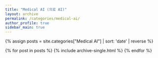 ```yaml
---
title: "Medical AI (의료 AI)"
layout: archive
permalink: /categories/medical-ai/
author_profile: true
sidebar_main: true
---
```


{% assign posts = site.categories["Medical AI"] | sort: 'date' | reverse %}

{% for post in posts %}
  {% include archive-single.html %}
{% endfor %}